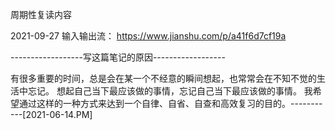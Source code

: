 周期性复读内容

2021-09-27
输入输出流：
https://www.jianshu.com/p/a41f6d7cf19a

------------------写这篇笔记的原因------------------

有很多重要的时间，总是会在某一个不经意的瞬间想起，也常常会在不知不觉的生活中忘记。
想起自己当下最应该做的事情，忘记自己当下最应该做的事情。
我希望通过这样的一种方式来达到一个自律、自省、自查和高效复习的目的。-----------[2021-06-14.PM]
